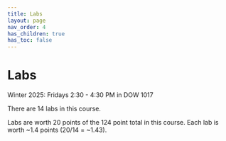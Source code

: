 ```yaml
---
title: Labs
layout: page
nav_order: 4
has_children: true
has_toc: false
---
```


# Labs
Winter 2025: Fridays 2:30 - 4:30 PM in DOW 1017

There are 14 labs in this course.

Labs are worth 20 points of the 124 point total in this course. Each lab is worth ~1.4 points (20/14 = ~1.43).